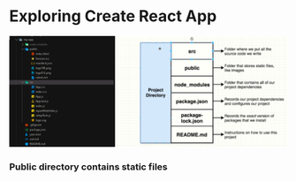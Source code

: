 # Exploring Create React App













![](.gitbook/assets/image%20%2821%29.png)

### Public directory contains static files



